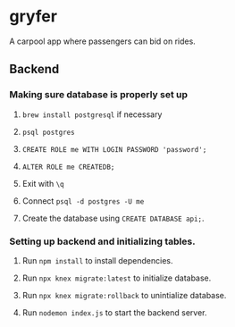 # gryfer
A carpool app where passengers can bid on rides.


## Backend

### Making sure database is properly set up
1. `brew install postgresql` if necessary

2. `psql postgres`

3. `CREATE ROLE me WITH LOGIN PASSWORD 'password';`

4. `ALTER ROLE me CREATEDB;`

5. Exit with `\q`

6. Connect `psql -d postgres -U me`

7. Create the database using `CREATE DATABASE api;`.

### Setting up backend and initializing tables.
1. Run `npm install` to install dependencies.

2. Run `npx knex migrate:latest` to initialize database.

3. Run `npx knex migrate:rollback` to unintialize database.

4. Run `nodemon index.js` to start the backend server.